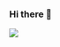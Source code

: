 ### Hi there 🤔

<img align="left" src="https://github.com/summonsteve/summonsteve/blob/master/assets/pusheencode.gif"/>



<!--
**SummonSteve/SummonSteve** is a ✨ _special_ ✨ repository because its `README.md` (this file) appears on your GitHub profile.
